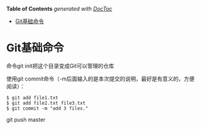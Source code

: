 <!-- START doctoc generated TOC please keep comment here to allow auto update -->
<!-- DON'T EDIT THIS SECTION, INSTEAD RE-RUN doctoc TO UPDATE -->
**Table of Contents**  *generated with [DocToc](https://github.com/thlorenz/doctoc)*

- [Git基础命令](#git%E5%9F%BA%E7%A1%80%E5%91%BD%E4%BB%A4)

<!-- END doctoc generated TOC please keep comment here to allow auto update -->

# Git基础命令

命令git init把这个目录变成Git可以管理的仓库

使用git commit命令（-m后面输入的是本次提交的说明，最好是有意义的，方便阅读）：

	$ git add file1.txt
	$ git add file2.txt file3.txt
	$ git commit -m "add 3 files."

git push master